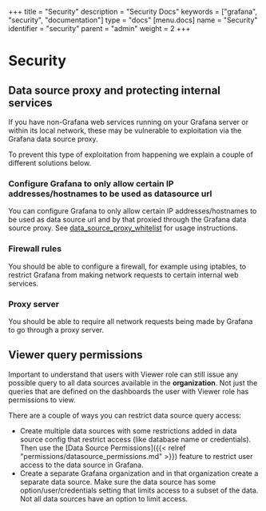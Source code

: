 +++
title = "Security"
description = "Security Docs"
keywords = ["grafana", "security", "documentation"]
type = "docs"
[menu.docs]
name = "Security"
identifier = "security"
parent = "admin"
weight = 2
+++

# Security

## Data source proxy and protecting internal services

If you have non-Grafana web services running on your Grafana server or within its local network, these may be vulnerable to exploitation via the Grafana data source proxy.

To prevent this type of exploitation from happening we explain a couple of different solutions  below.

### Configure Grafana to only allow certain IP addresses/hostnames to be used as datasource url

You can configure Grafana to only allow certain IP addresses/hostnames to be used as data source url and by that proxied through the Grafana data source proxy. See [data_source_proxy_whitelist](/installation/configuration/#data-source-proxy-whitelist) for usage instructions.

### Firewall rules

You should be able to configure a firewall, for example using iptables, to restrict Grafana from making network requests to certain internal web services.

### Proxy server

You should be able to require all network requests being made by Grafana to go through a proxy server.

## Viewer query permissions

Important to understand that users with Viewer role can still issue any possible query to all data sources available in the **organization**. Not just the queries that are defined on the dashboards the user with Viewer role has permissions to view.

There are a couple of ways you can restrict data source query access:

- Create multiple data sources with some restrictions added in data source config that restrict access (like database name or credentials). Then use the [Data Source Permissions]({{< relref "permissions/datasource_permissions.md" >}}) feature to restrict user access to the data source in Grafana.
- Create a separate Grafana organization and in that organization create a separate data source. Make sure the data source has some option/user/credentials setting that limits access to a subset of the data. Not all data sources have an option to limit access.
